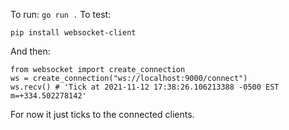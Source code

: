 To run: `go run .`
To test:

``
pip install websocket-client
``

And then:

```
from websocket import create_connection
ws = create_connection("ws://localhost:9000/connect")
ws.recv() # 'Tick at 2021-11-12 17:38:26.106213388 -0500 EST m=+334.502278142'
```

For now it just ticks to the connected clients.
